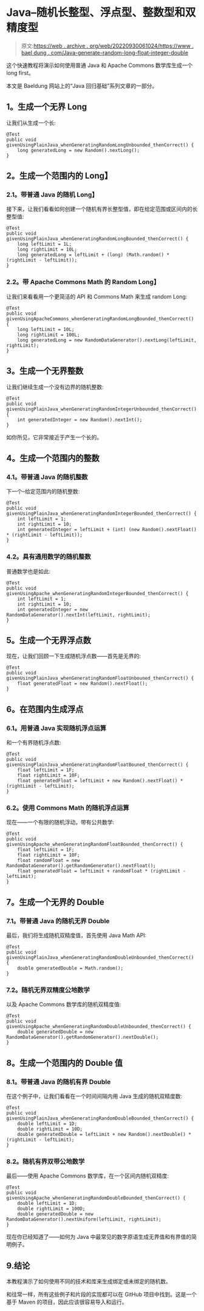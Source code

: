 # Java–随机长整型、浮点型、整数型和双精度型

> 原文:[https://web . archive . org/web/20220930061024/https://www . bael dung . com/Java-generate-random-long-float-integer-double](https://web.archive.org/web/20220930061024/https://www.baeldung.com/java-generate-random-long-float-integer-double)

这个快速教程将演示如何使用普通 Java 和 Apache Commons 数学库生成一个 long first。

本文是 Baeldung 网站上的“Java 回归基础”系列文章的一部分。

## **1。生成一个无界 Long**

让我们从生成一个长:

```
@Test
public void givenUsingPlainJava_whenGeneratingRandomLongUnbounded_thenCorrect() {
    long generatedLong = new Random().nextLong();
}
```

## **2。生成一个范围内的 Long】**

### **2.1。带普通 Java 的随机 Long】**

接下来，让我们看看如何创建一个随机有界长整型值，即在给定范围或区间内的长整型值:

```
@Test
public void givenUsingPlainJava_whenGeneratingRandomLongBounded_thenCorrect() {
    long leftLimit = 1L;
    long rightLimit = 10L;
    long generatedLong = leftLimit + (long) (Math.random() * (rightLimit - leftLimit));
}
```

### **2.2。带 Apache Commons Math 的 Random Long】**

让我们来看看用一个更简洁的 API 和 Commons Math 来生成 random Long:

```
@Test
public void givenUsingApacheCommons_whenGeneratingRandomLongBounded_thenCorrect() {
    long leftLimit = 10L;
    long rightLimit = 100L;
    long generatedLong = new RandomDataGenerator().nextLong(leftLimit, rightLimit);
}
```

## **3。生成一个无界整数**

让我们继续生成一个没有边界的随机整数:

```
@Test
public void givenUsingPlainJava_whenGeneratingRandomIntegerUnbounded_thenCorrect() {
    int generatedInteger = new Random().nextInt();
}
```

如你所见，它非常接近于产生一个长的。

## **4。生成一个范围内的整数**

### **4.1。带普通 Java 的随机整数**

下一个–给定范围内的随机整数:

```
@Test
public void givenUsingPlainJava_whenGeneratingRandomIntegerBounded_thenCorrect() {
    int leftLimit = 1;
    int rightLimit = 10;
    int generatedInteger = leftLimit + (int) (new Random().nextFloat() * (rightLimit - leftLimit));
}
```

### **4.2。具有通用数学的随机整数**

普通数学也是如此:

```
@Test
public void givenUsingApache_whenGeneratingRandomIntegerBounded_thenCorrect() {
    int leftLimit = 1;
    int rightLimit = 10;
    int generatedInteger = new RandomDataGenerator().nextInt(leftLimit, rightLimit);
}
```

## **5。生成一个无界浮点数**

现在，让我们回顾一下生成随机浮点数——首先是无界的:

```
@Test
public void givenUsingPlainJava_whenGeneratingRandomFloatUnbouned_thenCorrect() {
    float generatedFloat = new Random().nextFloat();
}
```

## **6。在范围**内生成浮点

### **6.1。用普通 Java 实现随机浮点运算**

和一个有界随机浮点数:

```
@Test
public void givenUsingPlainJava_whenGeneratingRandomFloatBouned_thenCorrect() {
    float leftLimit = 1F;
    float rightLimit = 10F;
    float generatedFloat = leftLimit + new Random().nextFloat() * (rightLimit - leftLimit);
}
```

### 6.2。使用 Commons Math 的随机浮点运算

现在——一个有限的随机浮动，带有公共数学:

```
@Test
public void givenUsingApache_whenGeneratingRandomFloatBounded_thenCorrect() {
    float leftLimit = 1F;
    float rightLimit = 10F;
    float randomFloat = new RandomDataGenerator().getRandomGenerator().nextFloat();
    float generatedFloat = leftLimit + randomFloat * (rightLimit - leftLimit);
}
```

## **7。生成一个无界的 Double**

### 7.1。带普通 Java 的随机无界 Double

最后，我们将生成随机双精度值，首先使用 Java Math API:

```
@Test
public void givenUsingPlainJava_whenGeneratingRandomDoubleUnbounded_thenCorrect() {
    double generatedDouble = Math.random();
}
```

### 7.2。随机无界双精度公地数学

以及 Apache Commons 数学库的随机双精度值:

```
@Test
public void givenUsingApache_whenGeneratingRandomDoubleUnbounded_thenCorrect() {
    double generatedDouble = new RandomDataGenerator().getRandomGenerator().nextDouble();
}
```

## **8。生成一个范围内的 Double 值**

### 8.1。带普通 Java 的随机有界 Double

在这个例子中，让我们看看在一个时间间隔内用 Java 生成的随机双精度数:

```
@Test
public void givenUsingPlainJava_whenGeneratingRandomDoubleBounded_thenCorrect() {
    double leftLimit = 1D;
    double rightLimit = 10D;
    double generatedDouble = leftLimit + new Random().nextDouble() * (rightLimit - leftLimit);
}
```

### 8.2。随机有界双带公地数学

最后——使用 Apache Commons 数学库，在一个区间内随机双精度:

```
@Test
public void givenUsingApache_whenGeneratingRandomDoubleBounded_thenCorrect() {
    double leftLimit = 1D;
    double rightLimit = 100D;
    double generatedDouble = new RandomDataGenerator().nextUniform(leftLimit, rightLimit);
}
```

现在你已经知道了——如何为 Java 中最常见的数字原语生成无界值和有界值的简明例子。

## 9.结论

本教程演示了如何使用不同的技术和库来生成绑定或未绑定的随机数。

和往常一样，所有这些例子和片段的实现都可以在 GitHub 项目中找到。这是一个基于 Maven 的项目，因此应该很容易导入和运行。